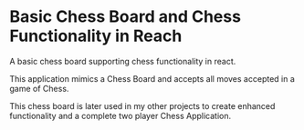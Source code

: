 # Basic Chess Board and Chess Functionality in Reach
A basic chess board supporting chess functionality in react.

This application mimics a Chess Board and accepts all moves accepted in a game of Chess.

This chess board is later used in my other projects to create enhanced functionality and a complete two player Chess Application.
